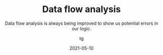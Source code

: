 ---
date: 2021-05-10
title: Data flow analysis
technologies: [java]
topics: [latest]
author: tg
subtitle: Data flow analysis is always being improved to show us potential errors in our logic.
thumbnail: ./thumbnail.png
cardThumbnail: ./card.png
shortVideo:
  poster: ./tip.png
  url: https://youtu.be/toySbTAKD7c
seealso:
  - title: "(video) Data Flow Analysis in IntelliJ IDEA: How the IDE Perceives Your Code"
    href: https://www.youtube.com/watch?v=xOgGhF4OB3U
  - title: (documentation) IntelliJ IDEA Help - Analyze data flow
    href: https://www.jetbrains.com/help/idea/analyzing-data-flow.html
leadin: |
  IntelliJ IDEA's data flow analysis can locate places where we could have errors in our code. For example, if we use a negative number for initialising an array, or checking for negative values where the value couldn't be negative.

---